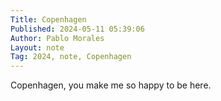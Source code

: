 ```yaml
---
Title: Copenhagen
Published: 2024-05-11 05:39:06
Author: Pablo Morales
Layout: note
Tag: 2024, note, Copenhagen
---
```

Copenhagen, you make me so happy to be here. 